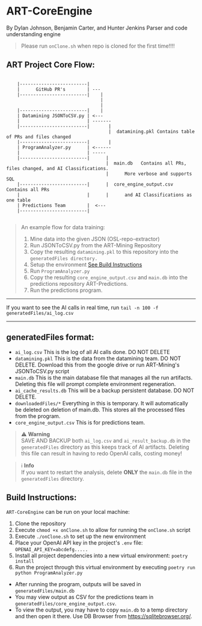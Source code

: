 # ART-CoreEngine
By Dylan Johnson, Benjamin Carter, and Hunter Jenkins
Parser and code understanding engine 

> Please run `onClone.sh` when repo is cloned for the first time!!!!

## ART Project Core Flow:

```

    |-------------------------|
    |      GitHub PR's        | ---
    |-------------------------|    |
                                   |
                                   |
    |-------------------------|    |
    | Datamining JSONToCSV.py | <---
    |                         | -------
    |-------------------------|       |
                                      |  datamining.pkl Contains table of PRs and files changed
    |-------------------------|       |
    | ProgramAnalyzer.py      | <------
    |                         | -----
    |-------------------------|      |
                                     |  main.db   Contains all PRs, files changed, and AI Classifications. 
                                     |      More verbose and supports SQL
    |-------------------------|      |  core_engine_output.csv   Contains all PRs 
    |                         |      |      and AI Classifications as one table
    | Predictions Team        |  <---
    |-------------------------|


```

> An example flow for data training:
>  1. Mine data into the given JSON (OSL-repo-extractor)
>  2. Run JSONToCSV.py from the ART-Mining Repository
>  3. Copy the resulting `datamining.pkl` to this repository into the 
`generatedFiles directory.`
>  4. Setup the environment [See Build Instructions](#build-instructions)
>  5. Run `ProgramAnalyzer.py`
>  6. Copy the resulting `core_engine_output.csv` and `main.db`
into the predictions repository ART-Predictions.
>  7. Run the predictions program.

---

If you want to see the AI calls in real time, run 
`tail -n 100 -f generatedFiles/ai_log.csv`

---

## generatedFiles format:
- `ai_log.csv` This is the log of all AI calls done. DO NOT DELETE
- `datamining.pkl` This is the data from the datamining team. DO NOT DELETE. 
Download this from the google drive or run ART-Mining's JSONToCSV.py script
- `main.db` This is the main database file that manages all the run artifacts. Deleting this file will prompt complete environment regeneration.
- `ai_cache_results.db` This will be a backup persistent database. DO NOT DELETE.
- `downloadedFiles/*` Everything in this is temporary. It will automatically be deleted on deletion of main.db. This stores all the processed files from the program.
- `core_engine_output.csv` This is for predictions team.

> :warning: **Warning**<br>
SAVE AND BACKUP both `ai_log.csv` and `ai_result_backup.db` in the `generatedFiles` directory as this keeps track of AI artifacts. Deleting this file can result in having to redo OpenAI calls, costing money!

> :information_source: **Info**<br>
If you want to restart the analysis, delete **ONLY** the `main.db` file in the `generatedFiles` directory.

## Build Instructions:

`ART-CoreEngine` can be run on your local machine:

1. Clone the repository
1. Execute `chmod +x onClone.sh` to allow for running the `onClone.sh` script
1. Execute `./onClone.sh` to set up the new environment
1. Place your OpenAI API key in the project's `.env` file: `OPENAI_API_KEY=abcdefg.....`
1. Install all project dependencies into a new virtual environment: `poetry install`
1. Run the project through this virtual environment by executing `poetry run python ProgramAnalyzer.py`

- After running the program, outputs will be saved in `generatedFiles/main.db`
- You may view output as CSV for the predictions team in `generatedFiles/core_engine_output.csv`.
- To view the output, you may have to copy `main.db` to a temp directory and then open it there. Use DB Browser from https://sqlitebrowser.org/.
